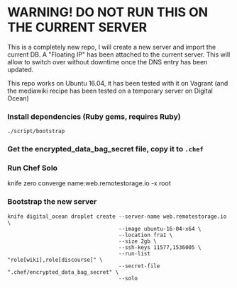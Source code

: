 # WARNING! DO NOT RUN THIS ON THE CURRENT SERVER

This is a completely new repo, I will create a new server and import the
current DB. A "Floating IP" has been attached to the current server. This will
allow to switch over without downtime once the DNS entry has been updated.

This repo works on Ubuntu 16.04, it has been tested with it on Vagrant (and the
mediawiki recipe has been tested on a temporary server on Digital Ocean)

### Install dependencies (Ruby gems, requires Ruby)

    ./script/bootstrap


### Get the encrypted_data_bag_secret file, copy it to `.chef`


### Run Chef Solo

   knife zero converge name:web.remotestorage.io -x root


### Bootstrap the new server

    knife digital_ocean droplet create --server-name web.remotestorage.io \
                                       --image ubuntu-16-04-x64 \
                                       --location fra1 \
                                       --size 2gb \
                                       --ssh-keys 11577,1536005 \
                                       --run-list "role[wiki],role[discourse]" \
                                       --secret-file ".chef/encrypted_data_bag_secret" \
                                       --solo
